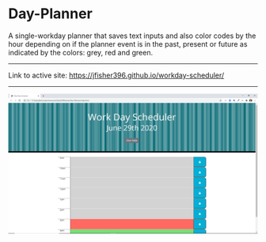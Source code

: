 # Day-Planner
A single-workday planner that saves text inputs and also color codes by the hour depending on if the planner event is in the past, present or future as indicated by the colors: grey, red and green.

---
Link to active site: https://jfisher396.github.io/workday-scheduler/

---
![GitHub Logo](/images/Workday%20Scheduler.png)
